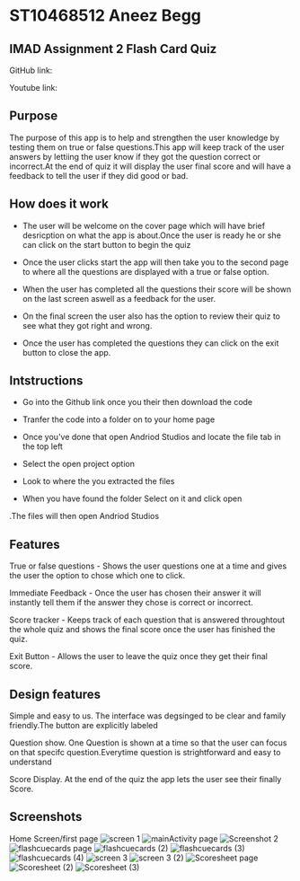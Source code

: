 # ST10468512 Aneez Begg

## IMAD Assignment 2 Flash Card Quiz
GitHub link:

Youtube link: 

## Purpose
The purpose of this app is to help and strengthen the user knowledge by testing them on true or false questions.This app will keep track of the user answers by lettiing the user know if they got the question correct or incorrect.At the end of quiz it will display the user final score and will have a feedback to tell the user if they did good or bad.  

## How does it work
- The user will be welcome on the cover page which will have brief desricption on what the app is about.Once the user is ready he or she can click on the start button to begin the quiz

- Once the user clicks start the app will then take you to the second page to where all the questions are displayed with a true or false option.

- When the user has completed all the questions their  score will be shown on the last screen aswell as a feedback for the user.

- On the final screen the user also has the option to review their quiz to see what they got right and wrong.

- Once the user has completed the questions they can click on the exit button to close the app.

## Intstructions 
- Go into the Github link once you their then download 
 the code  

 - Tranfer the code into a folder on to your home page

 - Once you've done that open Andriod Studios and locate the file tab in the top left

 - Select the open project option

 - Look to where the you extracted the files

 - When you have found the folder Select on it and click open

 .The files will then open Andriod Studios

 ## Features
True or false questions - Shows the user questions one at a time and gives the user the option to chose which one to click.

Immediate Feedback - Once the user has chosen their answer it will instantly tell them if the answer they chose is correct or incorrect.

Score tracker - Keeps track of each question that is answered throughtout the whole quiz and shows the final score once the user has finished the quiz.

Exit Button - Allows the user to leave the quiz once they get their final score.

## Design features
 Simple and easy to us. The interface was degsinged to be clear and family friendly.The button are explicitly labeled

 Question show. One Question is shown at a time so that the user can focus on that specifc question.Everytime question is strightforward and easy to understand

 Score Display. At the end of the quiz the app lets the user see their finally Score.   

 ## Screenshots 
 Home Screen/first page 
 ![screen 1](https://github.com/user-attachments/assets/2ead9df3-adad-45a7-8a3e-18fcb2823759)
 ![mainActivity page](https://github.com/user-attachments/assets/8c725ef0-122c-45d7-a5d3-9686a10216e3)
![Screenshot 2](https://github.com/user-attachments/assets/24d8f059-e0bd-41ea-9612-da669c98be2b)
![flashcuecards page](https://github.com/user-attachments/assets/9272e101-781c-4cad-bd32-fdcf59d202e9)
![flashcuecards (2)](https://github.com/user-attachments/assets/62bb0816-be19-4a75-809b-f017a776cef9)
![flashcuecards (3)](https://github.com/user-attachments/assets/118bbf19-c931-4532-b863-f3854a23818e)
![flashcuecards (4)](https://github.com/user-attachments/assets/7c1138f1-71f1-4b74-93b8-badc08bae7ca)
![screen 3](https://github.com/user-attachments/assets/1645e6d9-ac75-43c5-9005-d33f0f26f835)
![screen 3 (2)](https://github.com/user-attachments/assets/978c7d20-85d6-48fe-b30e-aca146310041)
![Scoresheet page](https://github.com/user-attachments/assets/09e15158-3c6f-4316-8162-46bad5c970a2)
![Scoresheet (2)](https://github.com/user-attachments/assets/c24ad829-19ac-42f7-bc26-c079e518cdbe)
![Scoresheet (3)](https://github.com/user-attachments/assets/f7430881-0623-4afe-ba4e-a937fd634e30)










 



